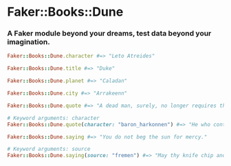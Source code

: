 # Faker::Books::Dune

### A Faker module beyond your dreams, test data beyond your imagination.

```ruby
Faker::Books::Dune.character #=> "Leto Atreides"

Faker::Books::Dune.title #=> "Duke"

Faker::Books::Dune.planet #=> "Caladan"

Faker::Books::Dune.city #=> "Arrakeenn"

Faker::Books::Dune.quote #=> "A dead man, surely, no longer requires that water."

# Keyword arguments: character
Faker::Books::Dune.quote(character: "baron_harkonnen") #=> "He who controls the spice, controls the universe!"

Faker::Books::Dune.saying #=> "You do not beg the sun for mercy."

# Keyword arguments: source
Faker::Books::Dune.saying(source: "fremen") #=> "May thy knife chip and shatter."
```
